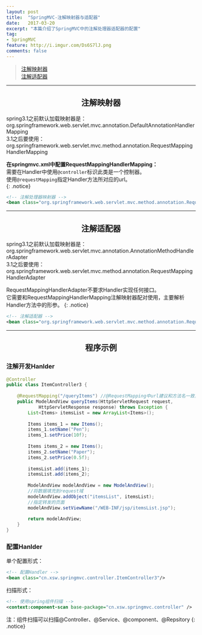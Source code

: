 ```yaml
---
layout: post
title:  "SpringMVC-注解映射器与适配器"
date:   2017-03-20
excerpt: "本篇介绍了SpringMVC中的注解处理器适配器的配置"
tag:
- SpringMVC
feature: http://i.imgur.com/Ds6S7lJ.png
comments: false
---  
```


><a href="#1">注解映射器</a>  
><a href="#2">注解适配器</a>      

***

<a name="1"></a>

## <center>注解映射器</center>  

spring3.1之前默认加载映射器是：  
org.springframework.web.servlet.mvc.annotation.DefaultAnnotationHandlerMapping  
3.1之后要使用：  
org.springframework.web.servlet.mvc.method.annotation.RequestMappingHandlerMapping  

**在springmvc.xml中配置RequestMappingHandlerMapping：**  
需要在Handler中使用`@controller`标识此类是一个控制器。  
使用`@requestMapping`指定Handler方法所对应的url。  
{: .notice} 

```xml
<!-- 注解处理器映射器 -->
<bean class="org.springframework.web.servlet.mvc.method.annotation.RequestMappingHandlerMapping"/>
```

***

<a name="2"></a>

## <center>注解适配器</center>  

spring3.1之前默认加载映射器是：  
org.springframework.web.servlet.mvc.annotation.AnnotationMethodHandlerAdapter  
3.1之后要使用：
org.springframework.web.servlet.mvc.method.annotation.RequestMappingHandlerAdapter

RequestMappingHandlerAdapter不要求Handler实现任何接口。  
它需要和RequestMappingHandlerMapping注解映射器配对使用，主要解析Handler方法中的形参。
{: .notice} 

```xml
<!-- 注解适配器 -->
<bean class="org.springframework.web.servlet.mvc.method.annotation.RequestMappingHandlerAdapter" />
```

***


## <center>程序示例</center> 


###	注解开发Hanlder

```java
@Controller
public class ItemController3 {
	
	@RequestMapping("/queryItems") //@RequestMapping中url建议和方法名一致，方便开发维护
	public ModelAndView queryItems(HttpServletRequest request,
			HttpServletResponse response) throws Exception {
		List<Items> itemsList = new ArrayList<Items>();
		
		Items items_1 = new Items();
		items_1.setName("Pen");
		items_1.setPrice(10f);
		
		Items items_2 = new Items();
		items_2.setName("Paper");
		items_2.setPrice(0.5f);
		
		itemsList.add(items_1);
		itemsList.add(items_2);
		
		ModelAndView modelAndView = new ModelAndView();
		//将数据填充到request域
		modelAndView.addObject("itemsList", itemsList);
		//指定转发的页面
		modelAndView.setViewName("/WEB-INF/jsp/itemsList.jsp");
		
		return modelAndView;
	}
}
```


###	配置Hanlder

单个配置形式：

```xml
<!-- 配置Handler -->
<bean class="cn.xsw.springmvc.controller.ItemController3"/>
```


扫描形式：

```xml
<!-- 使用spring组件扫描 -->
<context:component-scan base-package="cn.xsw.springmvc.controller" />
```

注：组件扫描可以扫描@Controller、@Service、@component、@Repsitory
{: .notice} 

